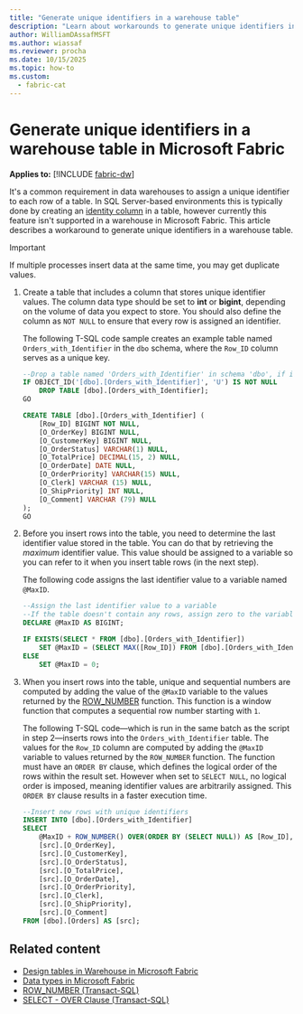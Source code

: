 ```yaml
---
title: "Generate unique identifiers in a warehouse table"
description: "Learn about workarounds to generate unique identifiers in a Microsoft Fabric warehouse table."
author: WilliamDAssafMSFT
ms.author: wiassaf
ms.reviewer: procha
ms.date: 10/15/2025
ms.topic: how-to
ms.custom:
  - fabric-cat
---
```


# Generate unique identifiers in a warehouse table in Microsoft Fabric

**Applies to:** [!INCLUDE [fabric-dw](includes/applies-to-version/fabric-dw.md)]

It's a common requirement in data warehouses to assign a unique identifier to each row of a table. In SQL Server-based environments this is typically done by creating an [identity column](/sql/t-sql/statements/create-table-transact-sql-identity-property?view=sql-server-ver16&preserve-view=true) in a table, however currently this feature isn't supported in a warehouse in Microsoft Fabric. This article describes a workaround to generate unique identifiers in a warehouse table.

> [!IMPORTANT]
> If multiple processes insert data at the same time, you may get duplicate values.

1. Create a table that includes a column that stores unique identifier values. The column data type should be set to **int** or **bigint**, depending on the volume of data you expect to store. You should also define the column as `NOT NULL` to ensure that every row is assigned an identifier.

    The following T-SQL code sample creates an example table named `Orders_with_Identifier` in the `dbo` schema, where the `Row_ID` column serves as a unique key.

    ```sql
    --Drop a table named 'Orders_with_Identifier' in schema 'dbo', if it exists
    IF OBJECT_ID('[dbo].[Orders_with_Identifier]', 'U') IS NOT NULL
        DROP TABLE [dbo].[Orders_with_Identifier];
    GO
    
    CREATE TABLE [dbo].[Orders_with_Identifier] (
        [Row_ID] BIGINT NOT NULL,
        [O_OrderKey] BIGINT NULL,
        [O_CustomerKey] BIGINT NULL,
        [O_OrderStatus] VARCHAR(1) NULL,
        [O_TotalPrice] DECIMAL(15, 2) NULL,
        [O_OrderDate] DATE NULL,
        [O_OrderPriority] VARCHAR(15) NULL,
        [O_Clerk] VARCHAR (15) NULL,
        [O_ShipPriority] INT NULL,
        [O_Comment] VARCHAR (79) NULL
    );
    GO
    ```

1. Before you insert rows into the table, you need to determine the last identifier value stored in the table. You can do that by retrieving the _maximum_ identifier value. This value should be assigned to a variable so you can refer to it when you insert table rows (in the next step).

    The following code assigns the last identifier value to a variable named `@MaxID`.
    
    ```sql
    --Assign the last identifier value to a variable
    --If the table doesn't contain any rows, assign zero to the variable
    DECLARE @MaxID AS BIGINT;
    
    IF EXISTS(SELECT * FROM [dbo].[Orders_with_Identifier])
        SET @MaxID = (SELECT MAX([Row_ID]) FROM [dbo].[Orders_with_Identifier]);
    ELSE
        SET @MaxID = 0;
    ```

1. When you insert rows into the table, unique and sequential numbers are computed by adding the value of the `@MaxID` variable to the values returned by the [ROW\_NUMBER](/sql/t-sql/functions/row-number-transact-sql?view=fabric6&preserve-view=true) function. This function is a window function that computes a sequential row number starting with `1`.
    
    The following T-SQL code—which is run in the same batch as the script in step 2—inserts rows into the `Orders_with_Identifier` table. The values for the `Row_ID` column are computed by adding the `@MaxID` variable to values returned by the `ROW_NUMBER` function. The function must have an `ORDER BY` clause, which defines the logical order of the rows within the result set. However when set to `SELECT NULL`, no logical order is imposed, meaning identifier values are arbitrarily assigned. This `ORDER BY` clause results in a faster execution time.

    ```sql
    --Insert new rows with unique identifiers
    INSERT INTO [dbo].[Orders_with_Identifier]
    SELECT
        @MaxID + ROW_NUMBER() OVER(ORDER BY (SELECT NULL)) AS [Row_ID],
        [src].[O_OrderKey],
        [src].[O_CustomerKey],
        [src].[O_OrderStatus],
        [src].[O_TotalPrice],
        [src].[O_OrderDate],
        [src].[O_OrderPriority],
        [src].[O_Clerk],
        [src].[O_ShipPriority],
        [src].[O_Comment]
    FROM [dbo].[Orders] AS [src];
    ```
    
## Related content

- [Design tables in Warehouse in Microsoft Fabric](tables.md)
- [Data types in Microsoft Fabric](data-types.md)
- [ROW_NUMBER (Transact-SQL)](/sql/t-sql/functions/row-number-transact-sql?view=fabric&preserve-view=true)
- [SELECT - OVER Clause (Transact-SQL)](/sql/t-sql/queries/select-over-clause-transact-sql?view=fabric&preserve-view=true)
